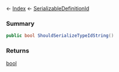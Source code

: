 ← [Index](Api-Index) ← [SerializableDefinitionId](VRage.ObjectBuilders.SerializableDefinitionId)

### Summary

```csharp
public bool ShouldSerializeTypeIdString()
```

### Returns

[bool](System.Boolean)

